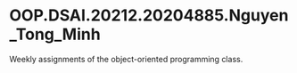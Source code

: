 # OOP.DSAI.20212.20204885.Nguyen_Tong_Minh
Weekly assignments of the object-oriented programming class.
